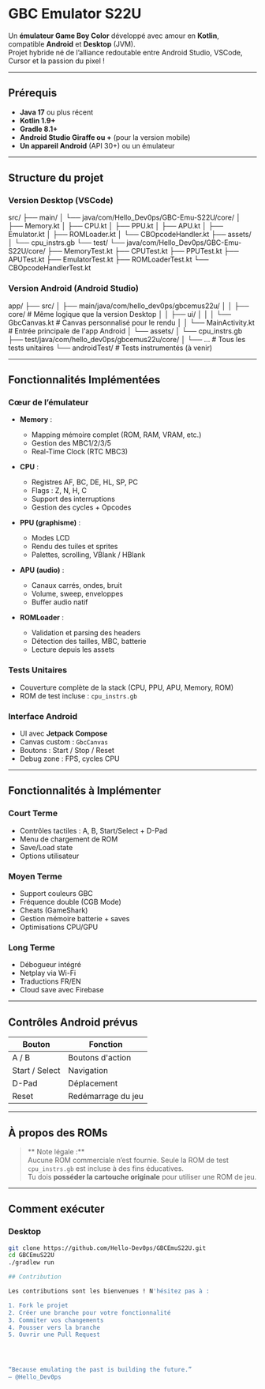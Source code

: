 # GBC Emulator S22U

Un **émulateur Game Boy Color** développé avec amour en **Kotlin**, compatible **Android** et **Desktop** (JVM).  
Projet hybride né de l’alliance redoutable entre Android Studio, VSCode, Cursor et la passion du pixel !

---

## Prérequis

- **Java 17** ou plus récent  
- **Kotlin 1.9+**
- **Gradle 8.1+**
- **Android Studio Giraffe ou +** (pour la version mobile)
- **Un appareil Android** (API 30+) ou un émulateur

---

## Structure du projet

### Version Desktop (VSCode)

src/
├── main/
│ └── java/com/Hello_Dev0ps/GBC-Emu-S22U/core/
│ ├── Memory.kt
│ ├── CPU.kt
│ ├── PPU.kt
│ ├── APU.kt
│ ├── Emulator.kt
│ ├── ROMLoader.kt
│ └── CBOpcodeHandler.kt
├── assets/
│ └── cpu_instrs.gb
└── test/
└── java/com/Hello_Dev0ps/GBC-Emu-S22U/core/
├── MemoryTest.kt
├── CPUTest.kt
├── PPUTest.kt
├── APUTest.kt
├── EmulatorTest.kt
├── ROMLoaderTest.kt
└── CBOpcodeHandlerTest.kt

### Version Android (Android Studio)

app/
├── src/
│ ├── main/java/com/hello_dev0ps/gbcemus22u/
│ │ ├── core/ # Même logique que la version Desktop
│ │ ├── ui/
│ │ │ └── GbcCanvas.kt # Canvas personnalisé pour le rendu
│ │ └── MainActivity.kt # Entrée principale de l'app Android
│ └── assets/
│ └── cpu_instrs.gb
├── test/java/com/hello_dev0ps/gbcemus22u/core/
│ └── ... # Tous les tests unitaires
└── androidTest/ # Tests instrumentés (à venir)

---

## Fonctionnalités Implémentées

### Cœur de l’émulateur

- **Memory** :
  - Mapping mémoire complet (ROM, RAM, VRAM, etc.)
  - Gestion des MBC1/2/3/5
  - Real-Time Clock (RTC MBC3)

- **CPU** :
  - Registres AF, BC, DE, HL, SP, PC
  - Flags : Z, N, H, C
  - Support des interruptions
  - Gestion des cycles + Opcodes

- **PPU (graphisme)** :
  - Modes LCD
  - Rendu des tuiles et sprites
  - Palettes, scrolling, VBlank / HBlank

- **APU (audio)** :
  - Canaux carrés, ondes, bruit
  - Volume, sweep, enveloppes
  - Buffer audio natif

- **ROMLoader** :
  - Validation et parsing des headers
  - Détection des tailles, MBC, batterie
  - Lecture depuis les assets

### Tests Unitaires

- Couverture complète de la stack (CPU, PPU, APU, Memory, ROM)
- ROM de test incluse : `cpu_instrs.gb`

### Interface Android

- UI avec **Jetpack Compose**
- Canvas custom : `GbcCanvas`
- Boutons : Start / Stop / Reset
- Debug zone : FPS, cycles CPU

---

## Fonctionnalités à Implémenter

### Court Terme

- Contrôles tactiles : A, B, Start/Select + D-Pad
- Menu de chargement de ROM
- Save/Load state
- Options utilisateur

### Moyen Terme

- Support couleurs GBC
- Fréquence double (CGB Mode)
- Cheats (GameShark)
- Gestion mémoire batterie + saves
- Optimisations CPU/GPU

### Long Terme

- Débogueur intégré
- Netplay via Wi-Fi
- Traductions FR/EN
- Cloud save avec Firebase

---

## Contrôles Android prévus

| Bouton       | Fonction             |
|--------------|----------------------|
| A / B        | Boutons d'action     |
| Start / Select | Navigation         |
| D-Pad        | Déplacement          |
| Reset        | Redémarrage du jeu   |

---

## À propos des ROMs

> ** Note légale :**  
> Aucune ROM commerciale n’est fournie. Seule la ROM de test `cpu_instrs.gb` est incluse à des fins éducatives.  
> Tu dois **posséder la cartouche originale** pour utiliser une ROM de jeu.

---

## Comment exécuter

### Desktop

```bash
git clone https://github.com/Hello-Dev0ps/GBCEmuS22U.git
cd GBCEmuS22U
./gradlew run

## Contribution

Les contributions sont les bienvenues ! N'hésitez pas à :

1. Fork le projet
2. Créer une branche pour votre fonctionnalité
3. Commiter vos changements
4. Pousser vers la branche
5. Ouvrir une Pull Request




“Because emulating the past is building the future.”
— @Hello_Dev0ps
